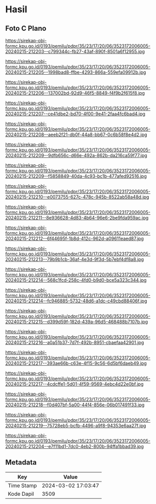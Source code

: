 # Hasil

## Foto C Plano

https://sirekap-obj-formc.kpu.go.id/0193/pemilu/pdpr/35/23/17/20/06/3523172006005-20240215-212203--c799344c-fb27-43af-890f-8501a6f12955.jpg

https://sirekap-obj-formc.kpu.go.id/0193/pemilu/pdpr/35/23/17/20/06/3523172006005-20240215-212205--1998bad8-ffbe-4293-866a-559efa09912b.jpg

https://sirekap-obj-formc.kpu.go.id/0193/pemilu/pdpr/35/23/17/20/06/3523172006005-20240215-212206--137002bd-92d9-46f5-8849-f4f9b2f615f8.jpg

https://sirekap-obj-formc.kpu.go.id/0193/pemilu/pdpr/35/23/17/20/06/3523172006005-20240215-212207--ce41dbe2-bd70-4f00-9e41-2faa4fc6bad4.jpg

https://sirekap-obj-formc.kpu.go.id/0193/pemilu/pdpr/35/23/17/20/06/3523172006005-20240215-212208--aeeb2f21-db0f-44a8-bb67-0c6b58f8e4d2.jpg

https://sirekap-obj-formc.kpu.go.id/0193/pemilu/pdpr/35/23/17/20/06/3523172006005-20240215-212209--9dfb656c-d66e-492a-862b-da216ca59f77.jpg

https://sirekap-obj-formc.kpu.go.id/0193/pemilu/pdpr/35/23/17/20/06/3523172006005-20240215-212209--f5858849-40da-4c93-bc1b-477afed92516.jpg

https://sirekap-obj-formc.kpu.go.id/0193/pemilu/pdpr/35/23/17/20/06/3523172006005-20240215-212210--e0073755-627c-478c-945b-8522ab58a48d.jpg

https://sirekap-obj-formc.kpu.go.id/0193/pemilu/pdpr/35/23/17/20/06/3523172006005-20240215-212211--8e936628-4d83-4b64-96e6-2be9fda959ac.jpg

https://sirekap-obj-formc.kpu.go.id/0193/pemilu/pdpr/35/23/17/20/06/3523172006005-20240215-212212--6f44695f-1b8d-412c-962d-a09611eaed87.jpg

https://sirekap-obj-formc.kpu.go.id/0193/pemilu/pdpr/35/23/17/20/06/3523172006005-20240215-212213--79b9b1cb-36af-4e3d-9f3d-5b7ebf4df8a8.jpg

https://sirekap-obj-formc.kpu.go.id/0193/pemilu/pdpr/35/23/17/20/06/3523172006005-20240215-212214--568c1fcd-258c-4fd0-b9d0-bce5a323c344.jpg

https://sirekap-obj-formc.kpu.go.id/0193/pemilu/pdpr/35/23/17/20/06/3523172006005-20240215-212214--fc946885-5732-48d6-a1dc-c49cbd88406f.jpg

https://sirekap-obj-formc.kpu.go.id/0193/pemilu/pdpr/35/23/17/20/06/3523172006005-20240215-212215--d399d59f-182d-439a-96d5-468488b7107b.jpg

https://sirekap-obj-formc.kpu.go.id/0193/pemilu/pdpr/35/23/17/20/06/3523172006005-20240215-212216--a0a51b37-7d7f-492b-8951-cbaefaa42901.jpg

https://sirekap-obj-formc.kpu.go.id/0193/pemilu/pdpr/35/23/17/20/06/3523172006005-20240215-212217--393ae66b-c63e-4f15-9c56-6d5bf6daeb49.jpg

https://sirekap-obj-formc.kpu.go.id/0193/pemilu/pdpr/35/23/17/20/06/3523172006005-20240215-212217--4cdcffe1-5d01-4f59-9569-4ebc4d22e0bf.jpg

https://sirekap-obj-formc.kpu.go.id/0193/pemilu/pdpr/35/23/17/20/06/3523172006005-20240215-212218--f0d407bf-5a00-44f4-856e-06b017491f33.jpg

https://sirekap-obj-formc.kpu.go.id/0193/pemilu/pdpr/35/23/17/20/06/3523172006005-20240215-212219--75728eb5-bcfb-4496-a9f8-94353e6aa27f.jpg

https://sirekap-obj-formc.kpu.go.id/0193/pemilu/pdpr/35/23/17/20/06/3523172006005-20240215-212204--e7f11bd1-7dc0-4eb2-800b-94ffa1bbad39.jpg


## Metadata

| Key        | Value               |
| ---------- | ------------------- |
| Time Stamp | 2024-03-02 17:03:47 |
| Kode Dapil | 3509                |



